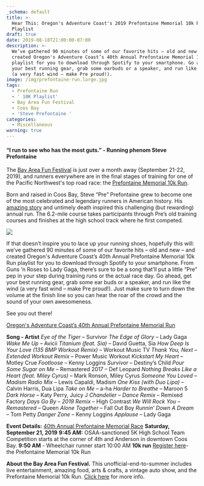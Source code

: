 ```yaml
---
_schema: default
title: >-
  Hear This: Oregon's Adventure Coast's 2019 Prefontaine Memorial 10k Run
  Playlist 
draft: true
date: 2019-08-18T21:00:00-07:00
description: >-
  We’ve gathered 90 minutes of some of our favorite hits – old and new – and
  created Oregon's Adventure Coast’s 40th Annual Prefontaine Memorial 10k Run
  playlist for you to download through Spotify to your smartphone. Go ahead, get
  your best running gear, grab some earbuds or a speaker, and run like the wind
  (a very fast wind – make Pre proud!).
image: /img/prefontaine-run.large.jpg
tags:
  - Prefontaine Run
  - ' 10K Playlist'
  - Bay Area Fun Festival
  - Coos Bay
  - 'Steve Prefontaine '
categories:
  - Miscellaneous
warning: true
---
```

#### “I run to see who has the most guts.” - Running phenom Steve Prefontaine

The [Bay Area Fun Festival](https://oregonsadventurecoast.com/event/bay-area-fun-festival-2018/) is just over a month away (September 21-22, 2019), and runners everywhere are in the final stages of training for one of the Pacific Northwest's top road race: the [Prefontaine Memorial 10k Run](https://www.prefontainerun.com/).

Born and raised in Coos Bay, Steve “Pre” Prefontaine grew to become one of the most celebrated and legendary runners in American history. His [amazing story](https://www.prefontainerun.com/) and untimely death inspired this challenging (but rewarding) annual run. The 6.2-mile course takes participants through Pre’s old training courses and finishes at the high school track where he first competed.

![](/img/steve-prefontaine-outdoor-mural.jpg)

If that doesn’t inspire you to lace up your running shoes, hopefully this will: we’ve gathered 90 minutes of some of our favorite hits – old and new – and created Oregon's Adventure Coast’s 40th Annual Prefontaine Memorial 10k Run playlist for you to download through Spotify to your smartphone. From Guns ‘n Roses to Lady Gaga, there’s sure to be a song that’ll put a little “Pre” pep in your step during training runs or the actual race day. Go ahead, get your best running gear, grab some ear buds or a speaker, and run like the wind (a very fast wind – make Pre proud!). Just make sure to turn down the volume at the finish line so you can hear the roar of the crowd and the sound of your own awesomeness.

See you out there!

[Oregon's Adventure Coast’s 40th Annual Prefontaine Memorial Run](https://open.spotify.com/playlist/1DgVh04FWxOsFAYLe6kqIw?si=wCFWnH0wSCqRc3cp4FCUqQ+OR)

**Song - Artist** *Eye of the Tiger* – Survivor
*The Edge of Glory* – Lady Gaga
*Wake Me Up* – Avicii
*Titanium (feat. Sia)* – David Guetta, Sia
*How Deep Is Your Love (135 BMP Workout Remix)* – Workout Music TV
*Thank You, Next – Extended Workout Remix* – Power Music Workout
*Kickstart My Heart* – Motley Crue
*Footloose* – Kenny Loggins
*Survivor* – Destiny’s Child
*Pour Some Sugar on Me* – Remastered 2017 – Def Leopard
*Nothing Breaks Like a Heart (feat. Miley Cyrus)* – Mark Ronson, Miley Cyrus
*Someone You Loved – Madism Radio Mix* – Lewis Capaldi, Madism
*One Kiss (with Duo Lipa)* – Calvin Harris, Dua Lipa
*Take on Me* – a-ha
*Harder to Breathe* – Maroon 5
*Dark Horse* – Katy Perry, Juicy J
*Chandelier – Dance Remix* – Remixed Factory
*Days Go By – 2019 Remix* – High Contrast
*We Will Rock You – Remastered* – Queen
*Alone Together* – Fall Out Boy
*Runnin’ Down A Dream* – Tom Petty
*Danger Zone* – Kenny Loggins
*Applause* – Lady Gaga

**Event Details:** [40th Annual Prefontaine Memorial Race](https://www.prefontainerun.com/) **Saturday, September 21, 2019** **9:45 AM:** OSAA-sanctioned 5K High School Team Competition starts at the corner of 4th and Anderson in downtown Coos Bay.
**9:50 AM** - Wheelchair runner start 10:00 AM
**10k run** [Register here](http://prefontainerun.com/run-information/race-details.html)\- the Prefontaine Memorial 10k Run

**About the Bay Area Fun Festival.**
This unofficial-end-to-summer includes live entertainment, amazing food, arts & crafts, a vintage auto show, and the Prefontaine Memorial 10k Run. [Click here](https://oregonsadventurecoast.com/blog/2018-bay-area-fun-festival-prefontaine-memorial-run-and-the-cruz-the-coos-coming-up--is-locked-2018-bay-area-fun-festival-prefontaine-memorial-run-and-the-cruz-the-coos-coming-up/) for more info.
